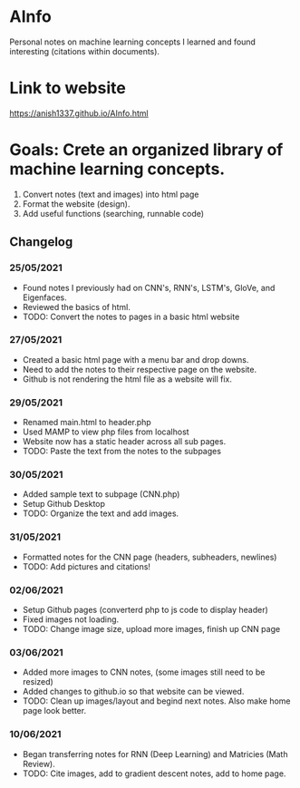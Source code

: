 # AInfo
Personal notes on machine learning concepts I learned and found interesting (citations within documents).

# Link to website
https://anish1337.github.io/AInfo.html

# Goals: Crete an organized library of machine learning concepts.
1. Convert notes (text and images) into html page
2. Format the website (design).
3. Add useful functions (searching, runnable code)


## Changelog
### 25/05/2021
* Found notes I previously had on CNN's, RNN's, LSTM's, GloVe, and Eigenfaces.
* Reviewed the basics of html.
* TODO: Convert the notes to pages in a basic html website


### 27/05/2021
* Created a basic html page with a menu bar and drop downs.
* Need to add the notes to their respective page on the website.
* Github is not rendering the html file as a website will fix.

### 29/05/2021
* Renamed main.html to header.php
* Used MAMP to view php files from localhost
* Website now has a static header across all sub pages.
* TODO: Paste the text from the notes to the subpages

### 30/05/2021
* Added sample text to subpage (CNN.php)
* Setup Github Desktop
* TODO: Organize the text and add images.

### 31/05/2021
* Formatted notes for the CNN page (headers, subheaders, newlines)
* TODO: Add pictures and citations!

### 02/06/2021
* Setup Github pages (converterd php to js code to display header)
* Fixed images not loading.
* TODO: Change image size, upload more images, finish up CNN page

### 03/06/2021
* Added more images to CNN notes, (some images still need to be resized)
* Added changes to github.io so that website can be viewed.
* TODO: Clean up images/layout and begind next notes. Also make home page look better.

### 10/06/2021
* Began transferring notes for RNN (Deep Learning) and Matricies (Math Review).
* TODO: Cite images, add to gradient descent notes, add to home page.
